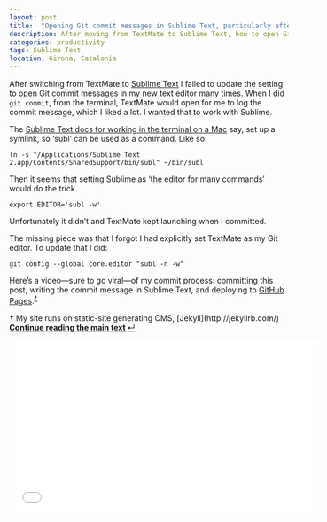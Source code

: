 ```yaml
---
layout: post
title:  "Opening Git commit messages in Sublime Text, particularly after moving from TextMate"
description: After moving from TextMate to Sublime Text, how to open Git commit messages in Sublime.
categories: productivity
tags: Sublime Text
location: Girona, Catalonia
---
```


After switching from TextMate to [Sublime Text](http://www.sublimetext.com/) I failed to update the setting to open Git commit messages in my new text editor many times. When I did `git commit`, from the terminal, TextMate would open for me to log the commit message, which I liked a lot. I wanted that to work with Sublime.

The [Sublime Text docs for working in the terminal on a Mac](http://www.sublimetext.com/docs/2/osx_command_line.html) say, set up a symlink, so ‘subl’ can be used as a command. Like so:

    ln -s "/Applications/Sublime Text 2.app/Contents/SharedSupport/bin/subl" ~/bin/subl

Then it seems that setting Sublime as ‘the editor for many commands’ would do the trick.

    export EDITOR='subl -w'

Unfortunately it didn’t and TextMate kept launching when I committed.

The missing piece was that I forgot I had explicitly set TextMate as my Git editor. To update that I did:

    git config --global core.editor "subl -n -w"

Here’s a video—sure to go viral—of my commit process: committing this post, writing the commit message in Sublime Text, and deploying to [GitHub Pages](http://pages.github.com/).<sup><a href="#git-commit-messages-footnote" id="git-commit-messages-footnote-link">&#8224;</a></sup>

<aside class="tangent" id="git-commit-messages-footnote"><p><b>&#8224;</b> My site runs on static-site generating CMS, [Jekyll](http://jekyllrb.com/) <a class="return-to-text" href="#git-commit-messages-footnote-link" title="Continue reading the main text"><b>Continue reading the main text </b>&#8629;</a></p></aside>

<div class="video">
  <iframe width="560" height="315" src="//www.youtube.com/embed/6BjR4DNILPw" frameborder="0" allowfullscreen></iframe>  
</div>
